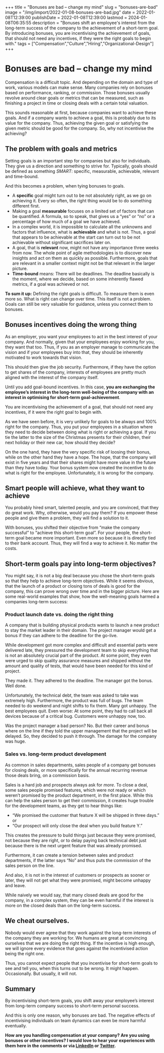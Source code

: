 +++
title = "Bonuses are bad – change my mind"
slug = "bonuses-are-bad"
image = "/img/import/2022-01-08-bonuses-are-bad.jpg"
date = 2022-01-08T12:39:00
publishDate = 2022-01-08T12:39:00
lastmod = 2024-01-08T06:35:55
description = "Bonuses shift an employee's interest from the long-term success of the company to the achievement of a short-term goal. By introducing bonuses, you are incentivising the achievement of goals, that should not need any incentives, if they were the right goals to begin with."
tags = ["Compensation","Culture","Hiring","Organizational-Design"]
+++
# Bonuses are bad – change my mind

Compensation is a difficult topic. And depending on the domain and type of work, various models can make sense. Many companies rely on bonuses based on performance, ranking, or commission. Those bonuses usually revolve around clear goals or metrics that can be measured, such as finishing a project in time or closing deals with a certain total valuation.

This sounds reasonable at first, because companies want to achieve these goals. And if a company wants to achieve a goal, this is probably due to its value for the company. Thus, achieving the given goal or satisfying the given metric should be good for the company. So, why not incentivise the achieving?

## The problem with goals and metrics [](/blog/bonuses-are-bad/#the-problem-with-goals-and-metrics)

Setting goals is an important step for companies but also for individuals. They give us a direction and something to strive for. Typically, goals should be defined as something _SMART_: specific, measurable, achievable, relevant and time-bound.

And this becomes a problem, when tying bonuses to goals.

* A **specific** goal might turn out to be not absolutely right, as we go on achieving it. Every so often, the right thing would be to do something different first.
* Making a goal **measurable** focuses on a limited set of factors that can be quantified. A formula, so to speak, that gives us a “yes” or “no” or a percentage of how much of a goal we have achieved.
* In a complex world, it is impossible to calculate all the unknowns and factors that influence, what is **achievable** and what is not. Thus, a goal that appears to be achievable at the start can turn out to be not achievable without significant sacrifices later on.
* A goal, that is **relevant** now, might not have any importance three weeks from now. The whole point of agile methodologies is to discover new insights and act on them as quickly as possible. Furthermore, goals that are relevant in a smaller context might not be that relevant in the larger picture.
* **Time-bound** means: There will be deadlines. The deadline basically is the moment, where we decide, based on some inherently flawed metrics, if a goal was achieved or not.

**To sum it up:** Defining the right goals is difficult. To measure them is even more so. What is right can change over time. This itself is not a problem. Goals can still be very valuable for guidance, unless you connect them to bonuses.

## Bonuses incentives doing the wrong thing [](/blog/bonuses-are-bad/#bonuses-incentives-doing-the-wrong-thing)

As an employer, you want your employees to act in the best interest of your company. And normally, given that your employees enjoy working for you, they want that too. Thus, if you as an employer manage to communicate the vision and if your employees buy into that, they should be inherently motivated to work towards that vision.

This should then give the job security. Furthermore, if they have the option to get shares of the company, interests of employees are pretty much aligned with the interest of the company itself.

Until you add goal-bound incentives. In this case, **you are exchanging the employee’s interest in the long-term well-being of the company with an interest in optimising for short-term goal-achievement**.

You are incentivising the achievement of a goal, that should not need any incentives, if it were the right goal to begin with.

As we have seen before, it is very unlikely for goals to be always and 100% right for the company. Thus, you put your employees in a situation where they need to decide between doing what is right or achieving a goal. If you tie the latter to the size of the Christmas presents for their children, their next holiday or their new car, how should they decide?

On the one hand, they have the very specific risk of loosing their bonus, while on the other hand they have a hope. The hope, that the company will exist in five years and that their shares might have more value in the future than they have today. Your bonus system now created the incentive to do what is right for the employee. Unfortunately, it is wrong for the company.

## Smart people will achieve, what they want to achieve [](/blog/bonuses-are-bad/#smart-people-will-achieve-what-they-want-to-achieve)

You probably hired smart, talented people, and you are convinced, that they do great work. Why, otherwise, would you pay them? If you empower these people and give them a problem, they will find a solution to it.

With bonuses, you shifted their objective from “make the company successful” to “achieve this short-term goal”. For your people, the short-term goal became more important. Even more so because it is directly tied to their bank account. Thus, they will find a way to achieve it. No matter the costs.

## Short-term goals pay into long-term objectives? [](/blog/bonuses-are-bad/#short-term-goals-pay-into-long-term-objectives)

You might say, it is not a big deal because you chose the short-term goals so that they help to achieve long-term objectives. While it seems obvious, that the launch of a product or closing tons of deals is good for the company, this can prove wrong over time and in the bigger picture. Here are some real-world examples that show, how the well-meaning goals harmed a companies long-term success:

### Product launch date vs. doing the right thing [](/blog/bonuses-are-bad/#product-launch-date-vs-doing-the-right-thing)

A company that is building physical products wants to launch a new product to stay the market leader in their domain. The project manager would get a bonus if they can adhere to the deadline for the go-live.

While development got more complex and difficult and essential parts were delivered late, they pressured the development team to skip everything that is not an absolutely crucial part of the product. At some point, they even were urged to skip quality assurance measures and shipped without the amount and quality of tests, that would have been needed for this kind of project.

They made it. They adhered to the deadline. The manager got the bonus. Well done.

Unfortunately, the technical debt, the team was asked to take was extremely high. Furthermore, the product was full of bugs. The team needed to do weekend and night shifts to fix them. Many got unhappy. The best employees quit. Even worse: At some point, they had to call back all devices because of a critical bug. Customers were unhappy now, too.

Was the project manager a bad person? No. But their career and bonus where on the line if they told the upper management that the project will be delayed. So, they decided to push it through. The damage for the company was huge.

### Sales vs. long-term product development [](/blog/bonuses-are-bad/#sales-vs-long-term-product-development)

As common in sales departments, sales people of a company get bonuses for closing deals, or more specifically for the annual recurring revenue those deals bring, on a commission basis.

Sales is a hard job and prospects always ask for _more_. To close a deal, some sales people promised features, which were not ready or which weren’t promised by the product department, in the first place. While this can help the sales person to get their commission, it creates huge trouble for the development teams, as they get to hear things like:

* “We promised the customer that feature X will be shipped in three days.” or
* “Our prospect will only close the deal when you build feature Y.”

This creates the pressure to build things just because they were promised, not because they are right, or to delay paying back technical debt just because there is the next urgent feature that was already promised.

Furthermore, it can create a tension between sales and product departments, if the latter says “No” and thus puts the commission of the sales person on the line.

And also, it is not in the interest of customers or prospects as sooner or later, they will not get what they were promised, might become unhappy and leave.

While naively we would say, that many closed deals are good for the company, in a complex system, they can be even harmful if the interest is more on the closed deals than on the long-term success.

## We cheat ourselves. [](/blog/bonuses-are-bad/#we-cheat-ourselves)

Nobody would ever agree that they work against the long-term interests of the company they are working for. We humans are great at convincing ourselves that we are doing the right thing. If the incentive is high enough, we will ignore every evidence that goes against the incentivised action being the right one.

Thus, you cannot expect people that you incentivise for short-term goals to see and tell you, when this turns out to be wrong. It might happen. Occasionally. But usually, it will not.

## Summary [](/blog/bonuses-are-bad/#summary)

By incentivising short-term goals, you shift away your employee’s interest from long-term company success to short-term personal success.

And this is only one reason, why bonuses are bad. The negative effects of incentivising individuals on team dynamics can even be more harmful eventually.

**How are you handling compensation at your company? Are you using bonuses or other incentives? I would love to hear your experiences with them here in the comments or via [LinkedIn](https://www.linkedin.com/in/tobiasmende/) or [Twitter](https://twitter.com/Tobias%5FMende).**